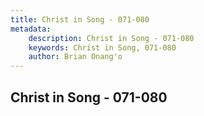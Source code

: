 ```yaml
---
title: Christ in Song - 071-080
metadata:
    description: Christ in Song - 071-080
    keywords: Christ in Song, 071-080
    author: Brian Onang'o
---
```



## Christ in Song - 071-080
  
